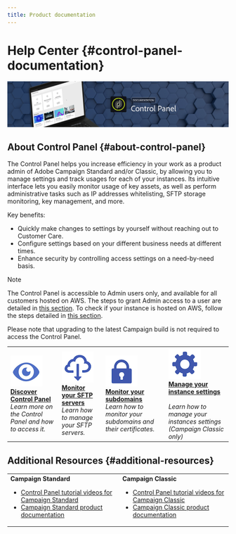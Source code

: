 ```yaml
---
title: Product documentation
---
```


# Help Center {#control-panel-documentation}

![](assets/banner.png)

## About Control Panel {#about-control-panel}

The Control Panel helps you increase efficiency in your work as a product admin of Adobe Campaign Standard and/or Classic, by allowing you to manage settings and track usages for each of your instances. Its intuitive interface lets you easily monitor usage of key assets, as well as perform administrative tasks such as IP addresses whitelisting, SFTP storage monitoring, key management, and more.

Key benefits:

* Quickly make changes to settings by yourself without reaching out to Customer Care.
* Configure settings based on your different business needs at different times.
* Enhance security by controlling access settings on a need-by-need basis.

>[!NOTE]
>The Control Panel is accessible to Admin users only, and available for all customers hosted on AWS. The steps to grant Admin access to a user are detailed in [this section](discover/using/managing-permissions.md). To check if your instance is hosted on AWS, follow the steps detailed in [this section](faq.md).
>
>Please note that upgrading to the latest Campaign build is not required to access the Control Panel.

<table>
<tr>
    <td>
        <a href="discover/using/accessing-control-panel.md"><img alt="conditions" src="assets/discover.png"/></a>
        <div><a href="discover/using/accessing-control-panel.md"><strong>Discover Control Panel</strong></a></div>
        <em>Learn more on the Control Panel and how to access it.</em>
    </td>
    <td>
        <a href="sftp/using/about-sftp-management.md"><img alt="conditions" src="assets/sftp.png"/></a>
        <div><a href="sftp/using/about-sftp-management.md"><strong>Monitor your SFTP servers</strong></a></div>
        <em>Learn how to manage your SFTP servers.</em>
    </td>
    <td>
        <a href="subdomains-certificates/using/about-ssl-certificates.md"><img alt="conditions" src="assets/subdomains.png"/></a>
        <div><a href="subdomains-certificates/using/about-subdomains.md"><strong>Monitor your subdomains</strong></a></div>
        <em>Learn how to monitor your subdomains and their certificates.</em>
    </td>
    <td>
        <a href="instances-settings/using/ip-whitelisting-instance-access.md"><img alt="conditions" src="assets/instance_settings.png"/></a>
        <div><a href="instances-settings/using/ip-whitelisting-instance-access.md"><strong>Manage your instance settings</strong></a></div>
        <br/><em>Learn how to manage your instances settings (Campaign Classic only)</em>
    </td>
</tr>
</table>

## Additional Resources {#additional-resources}

<table>
    <tr>
        <td><b>Campaign Standard</b><br/>
        <ul>
            <li><a href="https://docs.adobe.com/content/help/en/campaign-learn/campaign-standard-tutorials/administrating/control-panel/control-panel-overview.html">Control Panel tutorial videos for Campaign Standard</a></li>
            <li><a href="https://docs.adobe.com/content/help/en/campaign-standard/using/campaign-standard-home.html">Campaign Standard product documentation</a></li>
        </ul>
        </td>
        <td><b>Campaign Classic</b><br/>
        <ul>
            <li><a href="https://docs.adobe.com/content/help/en/campaign-learn/campaign-classic-tutorials/administrating/control-panel-acc/control-panel-overview.html">Control Panel tutorial videos for Campaign Classic</a></li>
            <li><a href="https://docs.adobe.com/content/help/en/campaign-classic/using/campaign-classic-home.html">Campaign Classic product documentation</a></li>
        </ul>
        </td>
    </tr>
</table>
